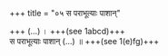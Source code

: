 +++
title = "०५ स पराभूत्याः पाशान्"

+++
(…) । +++(see 1abcd)+++  
स पराभूत्याः पाशान् (…) ॥ +++(see 1(e)fg)+++